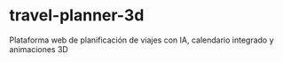 # travel-planner-3d
Plataforma web de planificación de viajes con IA, calendario integrado y animaciones 3D
